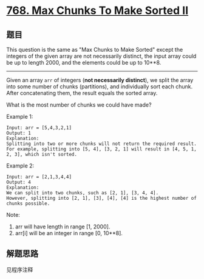 # [768. Max Chunks To Make Sorted II](https://leetcode-cn.com/problems/max-chunks-to-make-sorted-ii/)

## 题目

This question is the same as "Max Chunks to Make Sorted" except the integers of the given array are not necessarily distinct, the input array could be up to length 2000, and the elements could be up to 10**8.

-------

Given an array `arr` of integers (**not necessarily distinct**), we split the array into some number of chunks (partitions), and individually sort each chunk. After concatenating them, the result equals the sorted array.

What is the most number of chunks we could have made?

Example 1:

```text
Input: arr = [5,4,3,2,1]
Output: 1
Explanation:
Splitting into two or more chunks will not return the required result.
For example, splitting into [5, 4], [3, 2, 1] will result in [4, 5, 1, 2, 3], which isn't sorted.
```

Example 2:

```text
Input: arr = [2,1,3,4,4]
Output: 4
Explanation:
We can split into two chunks, such as [2, 1], [3, 4, 4].
However, splitting into [2, 1], [3], [4], [4] is the highest number of chunks possible.
```

Note:

1. arr will have length in range [1, 2000].
1. arr[i] will be an integer in range [0, 10**8].

## 解题思路

见程序注释
